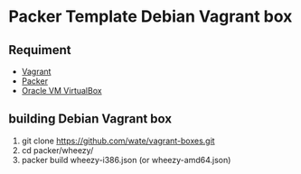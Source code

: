 Packer Template Debian Vagrant box
=========================================

Requiment
---------
- [Vagrant](http://www.vagrantup.com/ "Vagrant")
- [Packer](http://www.packer.io/ "Packer")
- [Oracle VM VirtualBox](https://www.virtualbox.org/ "Oracle VM VirtualBox")

building Debian Vagrant box
----------------------------------
1. git clone https://github.com/wate/vagrant-boxes.git
2. cd packer/wheezy/
3. packer build wheezy-i386.json (or wheezy-amd64.json)
